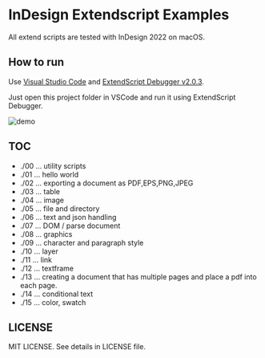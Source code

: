 # InDesign Extendscript Examples

All extend scripts are tested with InDesign 2022 on macOS.


## How to run

Use [Visual Studio Code](https://code.visualstudio.com/) and [ExtendScript Debugger v2.0.3](https://marketplace.visualstudio.com/items?itemName=Adobe.extendscript-debug).


Just open this project folder in VSCode and run it using ExtendScript Debugger.

![demo](https://github.com/mindboard/indesign-extendscript/blob/master/demo.gif)


## TOC

- ./00 ... utility scripts
- ./01 ... hello world
- ./02 ... exporting a document as PDF,EPS,PNG,JPEG
- ./03 ... table
- ./04 ... image
- ./05 ... file and directory 
- ./06 ... text and json handling
- ./07 ... DOM / parse document
- ./08 ... graphics
- ./09 ... character and paragraph style
- ./10 ... layer
- ./11 ... link
- ./12 ... textframe
- ./13 ... creating a document that has multiple pages and place a pdf into each page.
- ./14 ... conditional text
- ./15 ... color, swatch


## LICENSE

MIT LICENSE.
See details in LICENSE file.
